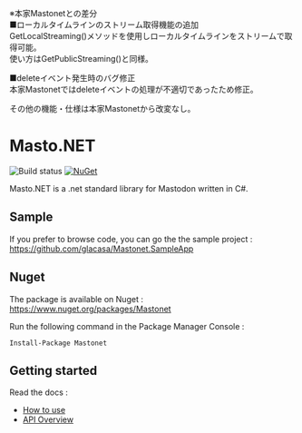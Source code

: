 ※本家Mastonetとの差分  
■ローカルタイムラインのストリーム取得機能の追加  
GetLocalStreaming()メソッドを使用しローカルタイムラインをストリームで取得可能。  
使い方はGetPublicStreaming()と同様。  

■deleteイベント発生時のバグ修正  
本家Mastonetではdeleteイベントの処理が不適切であったため修正。  

その他の機能・仕様は本家Mastonetから改変なし。  

# Masto.NET

![Build status](https://glacasa.visualstudio.com/_apis/public/build/definitions/b2cc08b3-5c47-4294-b016-434c80d4059c/43/badge)
[![NuGet](https://img.shields.io/nuget/v/Mastonet.svg)](https://www.nuget.org/packages/Mastonet/)

Masto.NET is a .net standard library for Mastodon written in C#.

## Sample

If you prefer to browse code, you can go the the sample project : https://github.com/glacasa/Mastonet.SampleApp

## Nuget

The package is available on Nuget : https://www.nuget.org/packages/Mastonet 

Run the following command in the Package Manager Console  :

    Install-Package Mastonet


## Getting started

Read the docs :

- [How to use](https://github.com/glacasa/Mastonet/blob/master/DOC.md)
- [API Overview](https://github.com/glacasa/Mastonet/blob/master/API.md)